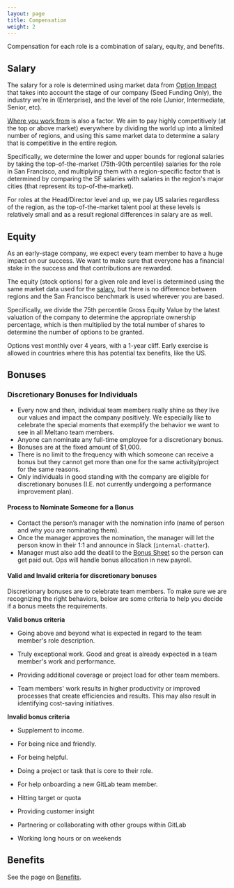 ```yaml
---
layout: page
title: Compensation
weight: 2
---
```


Compensation for each role is a combination of salary, equity, and benefits.

## Salary

The salary for a role is determined using market data from [Option Impact](https://www.optionimpact.com/) that takes into account the stage of our company (Seed Funding Only), the industry we're in (Enterprise), and the level of the role (Junior, Intermediate, Senior, etc).

[Where you work from](/company/all-remote#where-we-hire) is also a factor.
We aim to pay highly competitively (at the top or above market) everywhere by
dividing the world up into a limited number of regions,
and using this same market data to determine a salary that is competitive in the entire region.

Specifically, we determine the lower and upper bounds for regional salaries by
taking the top-of-the-market (75th-90th percentile) salaries for the role in San Francisco, and
multiplying them with a region-specific factor that is determined by comparing the SF salaries with salaries in the region's major cities (that represent its top-of-the-market).

For roles at the Head/Director level and up, we pay US salaries regardless of the region,
as the top-of-the-market talent pool at these levels is relatively small and as a result regional differences in salary are as well.

## Equity

As an early-stage company, we expect every team member to have a huge impact on our success. We want to make sure that everyone has a financial stake in the success and that contributions are rewarded.

The equity (stock options) for a given role and level is determined using the same market data used for the [salary](#salary), but there is no difference between regions and the San Francisco benchmark is used wherever you are based.

Specifically, we divide the 75th percentile Gross Equity Value by the latest valuation of the company to determine the appropriate ownership percentage, which is then multiplied by the total number of shares to determine the number of options to be granted.

Options vest monthly over 4 years, with a 1-year cliff. Early exercise is allowed in countries where this has potential tax benefits, like the US.

## Bonuses

### Discretionary Bonuses for Individuals
 - Every now and then, individual team members really shine as they live our values and impact the company positively. We especially like to celebrate the  special moments that exemplify the behavior we want to see in all Meltano team members.
 - Anyone can nominate any full-time employee for a discretionary bonus. 
 - Bonuses are at the fixed amount of $1,000.
 - There is no limit to the frequency with which someone can receive a
   bonus but they cannot get more than one for the same activity/project for the same reasons.
 - Only individuals in good standing with the company are eligible for discretionary bonuses (I.E. not currently undergoing a performance improvement plan).

#### Process to Nominate Someone for a Bonus    
- Contact the person’s manager with the nomination info (name of person and why you are nominating them). 
- Once the manager approves the nomination, the manager will let the person know in their 1:1 and announce in Slack (`internal-chatter`). 
- Manager must also add the deatil to the [Bonus Sheet](https://docs.google.com/spreadsheets/d/1uuiJj5tySFO6XtjnkiGV0mOuysU3N4xECp1aF8xLpEg/edit#gid=0) so the person can get paid out. Ops will handle bonus allocation in new payroll. 

#### Valid and Invalid criteria for discretionary bonuses

Discretionary bonuses are to celebrate team members. To make sure we are recognizing the right behaviors, below are some criteria to help you decide if a bonus meets the requirements.

**Valid bonus criteria**

-   Going above and beyond what is expected in regard to the team member's role description.
    
-   Truly exceptional work. Good and great is already expected in a team member's work and performance.
    
-   Providing additional coverage or project load for other team members.
    
-   Team members' work results in higher productivity or improved processes that create efficiencies and results. This may also result in identifying cost-saving initiatives.
    
**Invalid bonus criteria**

-   Supplement to income.
    
-   For being nice and friendly.
    
-   For being helpful.
    
-   Doing a project or task that is core to their role.
    
-   For help onboarding a new GitLab team member.
    
-   Hitting target or quota
    
-   Providing customer insight
    
-   Partnering or collaborating with other groups within GitLab
    
-   Working long hours or on weekends

## Benefits

See the page on [Benefits](benefits).
